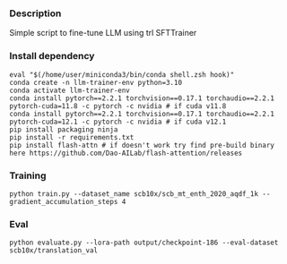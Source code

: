 ### Description
Simple script to fine-tune LLM using trl SFTTrainer

### Install dependency
```
eval "$(/home/user/miniconda3/bin/conda shell.zsh hook)"
conda create -n llm-trainer-env python=3.10
conda activate llm-trainer-env
conda install pytorch==2.2.1 torchvision==0.17.1 torchaudio==2.2.1 pytorch-cuda=11.8 -c pytorch -c nvidia # if cuda v11.8
conda install pytorch==2.2.1 torchvision==0.17.1 torchaudio==2.2.1 pytorch-cuda=12.1 -c pytorch -c nvidia # if cuda v12.1
pip install packaging ninja
pip install -r requirements.txt
pip install flash-attn # if doesn't work try find pre-build binary here https://github.com/Dao-AILab/flash-attention/releases
```

### Training
```
python train.py --dataset_name scb10x/scb_mt_enth_2020_aqdf_1k --gradient_accumulation_steps 4
```

### Eval
```
python evaluate.py --lora-path output/checkpoint-186 --eval-dataset scb10x/translation_val
```